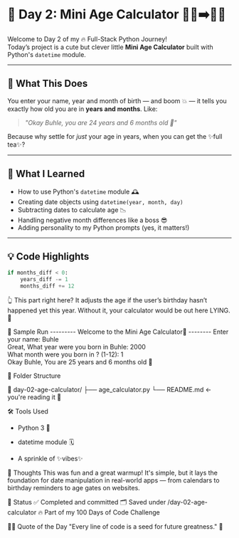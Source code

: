 # 📆 Day 2: Mini Age Calculator 👶🏾➡️🧓🏾

Welcome to Day 2 of my 🔥 Full-Stack Python Journey!  
Today’s project is a cute but clever little **Mini Age Calculator** built with Python's `datetime` module.

---

## 🚀 What This Does

You enter your name, year and month of birth — and boom 💥 — it tells you exactly how old you are in **years and months**. Like:

> _"Okay Buhle, you are 24 years and 6 months old 🎁"_

Because why settle for *just* your age in years, when you can get the ✨full tea✨?

---

## 🧠 What I Learned

- How to use Python's `datetime` module 🕰️  
- Creating date objects using `datetime(year, month, day)`  
- Subtracting dates to calculate age 📉  
- Handling negative month differences like a boss 😎  
- Adding personality to my Python prompts (yes, it matters!)

---

## 💡 Code Highlights

```python
if months_diff < 0:
    years_diff -= 1
    months_diff += 12
```

👆 This part right here? It adjusts the age if the user’s birthday hasn’t happened yet this year.
Without it, your calculator would be out here LYING. 💅


🧪 Sample Run
--------- Welcome to the Mini Age Calculator🍄 --------
Enter your name: Buhle  
Great, What year were you born in Buhle: 2000  
What month were you born in ? (1-12): 1  
Okay Buhle, You are 25 years and 6 months old 🎁

📂 Folder Structure

📁 day-02-age-calculator/
├── age_calculator.py
└── README.md ← you're reading it 👀

🛠️ Tools Used
- Python 3 🐍

- datetime module 🗓️

- A sprinkle of ✨vibes✨

💬 Thoughts
This was fun and a great warmup!
It's simple, but it lays the foundation for date manipulation in real-world apps — from calendars to birthday reminders to age gates on websites.

📌 Status
✅ Completed and committed
🗂️ Saved under /day-02-age-calculator
🔥 Part of my 100 Days of Code Challenge

🧚🏾 Quote of the Day
"Every line of code is a seed for future greatness." 🌱
